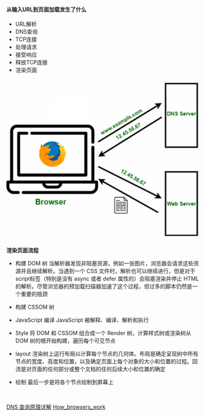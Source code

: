 
#### 从输入URL到页面加载发生了什么


- URL解析
- DNS查询
- TCP连接
- 处理请求
- 接受响应
- 释放TCP连接
- 渲染页面

![](images/2023-04-07-21-27-52.png)


**渲染页面流程**

- 构建 DOM 树
  当解析器发现非阻塞资源，例如一张图片，浏览器会请求这些资源并且继续解析。当遇到一个 CSS 文件时，解析也可以继续进行，但是对于script标签（特别是没有 async 或者 defer 属性的）会阻塞渲染并停止 HTML 的解析。尽管浏览器的预加载扫描器加速了这个过程，但过多的脚本仍然是一个重要的瓶颈

- 构建 CSSOM 树
  
- JavaScript 编译
  JavaScript 被解释、编译、解析和执行

- Style
  将 DOM 和 CSSOM 组合成一个 Render 树，计算样式树或渲染树从 DOM 树的根开始构建，遍历每个可见节点

- layout
  渲染树上运行布局以计算每个节点的几何体。布局是确定呈现树中所有节点的宽度、高度和位置，以及确定页面上每个对象的大小和位置的过程。回流是对页面的任何部分或整个文档的任何后续大小和位置的确定

- 绘制
  最后一步是将各个节点绘制到屏幕上    

<br>

[DNS 查询原理详解](https://www.ruanyifeng.com/blog/2022/08/dns-query.html)
[How_browsers_work](https://developer.mozilla.org/zh-CN/docs/Web/Performance/How_browsers_work)